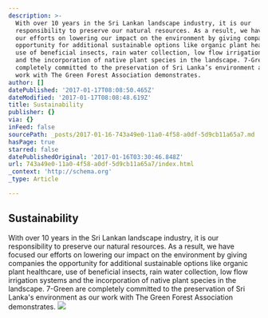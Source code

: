 ```yaml
---
description: >-
  With over 10 years in the Sri Lankan landscape industry, it is our
  responsibility to preserve our natural resources. As a result, we have focused
  our efforts on lowering our impact on the environment by giving companies the
  opportunity for additional sustainable options like organic plant healthcare,
  use of beneficial insects, rain water collection, low flow irrigation systems
  and the incorporation of native plant species in the landscape. 7-Green are
  completely committed to the preservation of Sri Lanka’s environment as our
  work with The Green Forest Association demonstrates.
author: []
datePublished: '2017-01-17T08:08:50.465Z'
dateModified: '2017-01-17T08:08:48.619Z'
title: Sustainability
publisher: {}
via: {}
inFeed: false
sourcePath: _posts/2017-01-16-743a49e0-11a0-4f58-a0df-5d9cb11a65a7.md
hasPage: true
starred: false
datePublishedOriginal: '2017-01-16T03:30:46.848Z'
url: 743a49e0-11a0-4f58-a0df-5d9cb11a65a7/index.html
_context: 'http://schema.org'
_type: Article

---
```

## Sustainability

With over 10 years in the Sri Lankan landscape industry, it is our responsibility to preserve our natural resources. As a result, we have focused our efforts on lowering our impact on the environment by giving companies the opportunity for additional sustainable options like organic plant healthcare, use of beneficial insects, rain water collection, low flow irrigation systems and the incorporation of native plant species in the landscape. 7-Green are completely committed to the preservation of Sri Lanka's environment as our work with The Green Forest Association demonstrates.
![](https://the-grid-user-content.s3-us-west-2.amazonaws.com/c2b55ca1-b811-4134-873c-eee2ac0f09e8.jpg)